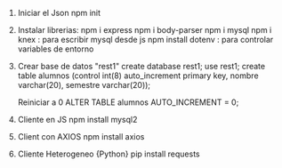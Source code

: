 1. Iniciar el Json
    npm init
    
2. Instalar librerias:
    npm i express
    npm i body-parser
    npm i mysql
    npm i knex      : para escribir mysql desde js
    npm install dotenv      : para controlar variables de entorno


3. Crear base de datos "rest1"
    create database rest1;
    use rest1;
    create table alumnos (control int(8) auto_increment primary key, nombre varchar(20), semestre varchar(20));
    
    Reiniciar a 0
    ALTER TABLE alumnos AUTO_INCREMENT = 0;


4. Cliente en JS
    npm install mysql2


5.  Client con AXIOS
    npm install axios


6. Cliente Heterogeneo {Python}
    pip install requests  



